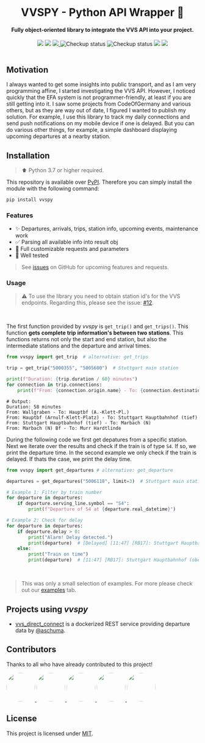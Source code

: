<h1 align="center">
  VVSPY - Python API Wrapper 🚆
</h1>

<h4 align="center">
  Fully object-oriented library to integrate the VVS API into your project.
</h4>

<div align="center">
  <img src="https://img.shields.io/pypi/pyversions/vvspy" />
  <img src="https://img.shields.io/pypi/v/vvspy" />
  <a href="https://vvspy.readthedocs.io/en/latest/" target="_blank">
    <img src="https://img.shields.io/readthedocs/vvspy" />
  </a>
  <img src="https://github.com/zaanposni/vvspy/workflows/BasicCheckup/badge.svg" alt="Checkup status"/>
  <img src="https://github.com/zaanposni/vvspy/workflows/Unittests/badge.svg" alt="Checkup status"/>
  <img src="https://img.shields.io/badge/contributions-welcome-brightgreen.svg?style=flat"/>
  <a href="https://github.com/zaanposni/vvspy/blob/master/LICENSE">
    <img src="https://img.shields.io/github/license/zaanposni/vvs.svg"/>
  </a>
</div>
<br>

## Motivation

I always wanted to get some insights into public transport, and as I am very programming affine, I started investigating the VVS API. However, I noticed quickly that the EFA system is not programmer-friendly, at least if you are still getting into it. I saw some projects from CodeOfGermany and various others, but as they are way out of date, I figured I wanted to publish my solution. For example, I use this library to track my daily connections and send push notifications on my mobile device if one is delayed. But you can do various other things, for example, a simple dashboard displaying upcoming departures at a nearby station.

## Installation

> :arrow_up: Python 3.7 or higher required.

This repository is available over [PyPI](https://pypi.org/project/vvspy/). Therefore you can simply install the module with the following command:

```bash linenums="0"
pip install vvspy
```

### Features

- :sparkles: Departures, arrivals, trips, station info, upcoming events, maintenance work
- :white_check_mark: Parsing all available info into result obj
- :wrench: Full customizable requests and parameters
- :test_tube: Well tested

> See [issues](https://github.com/zaanposni/vvspy/issues) on GitHub for upcoming features and requests.

### Usage

> :warning: To use the library you need to obtain station id's for the VVS endpoints. Regarding this, please see the issue: [#12](https://github.com/zaanposni/vvspy/issues/12#issuecomment-568175314).

<br>

The first function provided by _vvspy_ is `get_trip()` and `get_trips()`. This function **gets complete trip information's between two stations**. This functions returns not only the start and end station, but also the intermediate stations and the departure and arrival times.

```python
from vvspy import get_trip  # alternative: get_trips

trip = get_trip("5000355", "5005600")  # Stuttgart main station

print(f"Duration: {trip.duration / 60} minutes")
for connection in trip.connections:
    print(f"From: {connection.origin.name} - To: {connection.destination.name}")
```

```text linenums="0"
# Output:
Duration: 58 minutes
From: Wallgraben - To: Hauptbf (A.-Klett-Pl.)
From: Hauptbf (Arnulf-Klett-Platz) - To: Stuttgart Hauptbahnhof (tief)
From: Stuttgart Hauptbahnhof (tief) - To: Marbach (N)
From: Marbach (N) Bf - To: Murr Hardtlinde
```

During the following code we first get depatures from a specific station. Next we iterate over the results and check if the train is of type `S4`. If so, we print the departure time. In the second example we only check if the train is delayed. If thats the case, we print the delay time.

```python
from vvspy import get_departures # alternative: get_departure

departures = get_departures("5006118", limit=3)  # Stuttgart main station (lower)

# Example 1: Filter by train number
for departure in departures:
    if departure.serving_line.symbol == "S4":
        print(f"Departure of S4 at {departure.real_datetime}")

# Example 2: Check for delay
for departure in departures:
    if departure.delay > 0:
        print("Alarm! Delay detected.")
        print(departure)  # [Delayed] [11:47] [RB17]: Stuttgart Hauptbahnhof (oben) - Pforzheim Hauptbahnhof
    else:
        print("Train on time")
        print(departure)  # [11:47] [RB17]: Stuttgart Hauptbahnhof (oben) - Pforzheim Hauptbahnhof
```

<br>

> This was only a small selection of examples. For more please check out our [examples](https://vvspy.readthedocs.io/en/latest/examples/) tab.

## Projects using _vvspy_

- <a href="https://github.com/aschuma/vvs_direct_connect">vvs_direct_connect</a> is a dockerized REST service providing departure data by [@aschuma](https://github.com/aschuma).

## Contributors

<!-- TODO: Add description on how to contribute -->

Thanks to all who have already contributed to this project!

<!-- TODO: Update the CI badges -->

<div>
  <a href="https://github.com/zaanposni">
    <img src="https://avatars3.githubusercontent.com/u/24491035?s=460&v=4" height=75px, width=75px style="border-radius: 50%" />
  </a>
  <a href="https://github.com/ArPiiX">
    <img src="https://avatars1.githubusercontent.com/u/48033823?s=460&v=4" height=75px, width=75px style="border-radius: 50%" />
  </a>
  <a href="https://github.com/Monkmitrad">
    <img src="https://avatars1.githubusercontent.com/u/33026966?s=460&v=4" height=75px, width=75px style="border-radius: 50%" />
  </a>
  <a href="https://github.com/chrrel">
    <img src="https://avatars.githubusercontent.com/u/7842385?v=4" height=75px, width=75px style="border-radius: 50%" />
  </a>
  <a href="https://github.com/mhorst00">
    <img src="https://avatars.githubusercontent.com/u/36167515?v=4" height=75px, width=75px style="border-radius: 50%" />
  </a>
</div>

## License

This project is licensed under [MIT](https://github.com/zaanposni/vvspy).
